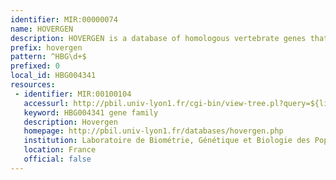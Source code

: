 ```yaml
---
identifier: MIR:00000074
name: HOVERGEN
description: HOVERGEN is a database of homologous vertebrate genes that allows one to select sets of homologous genes among vertebrate species, and to visualize multiple alignments and phylogenetic trees.
prefix: hovergen
pattern: ^HBG\d+$
prefixed: 0
local_id: HBG004341
resources:
 - identifier: MIR:00100104
   accessurl: http://pbil.univ-lyon1.fr/cgi-bin/view-tree.pl?query=${lid}&db=HOVERGEN
   keyword: HBG004341 gene family
   description: Hovergen
   homepage: http://pbil.univ-lyon1.fr/databases/hovergen.php
   institution: Laboratoire de Biométrie, Génétique et Biologie des Populations
   location: France
   official: false
---
```

